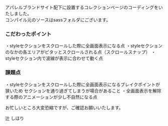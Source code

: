 
アパレルブランドサイト配下に設置するコレクションページのコーディングをいたしました。<br>
コンパイル元のソースはsassフォルダにございます。

### こだわったポイント
・styleセクションをスクロールした際に全画面表示になる点
・styleセクションのなかの各エリアがピタッとスクロールされる点（スクロールスナップ）
・styleセクション内で波線が表示に合わせて動く点

### 課題点
・styleセクションをスクロールした際に全画面表示になるブレイクポイントが狭いため
  セクションを通り過ぎてしまうが場合があること
・全画面表示を解除する際のアニメーションが少し不自然になる点

お忙しいところ大変恐縮ですが、ご確認お願いいたします。

辻 しほり
